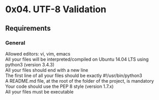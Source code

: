 # 0x04. UTF-8 Validation 
## Requirements  
### General                         
Allowed editors: vi, vim, emacs                   
All your files will be interpreted/compiled on Ubuntu 14.04 LTS using python3 (version 3.4.3)   
All your files should end with a new line                                               
The first line of all your files should be exactly #!/usr/bin/python3                
A README.md file, at the root of the folder of the project, is mandatory              
Your code should use the PEP 8 style (version 1.7.x)                           
All your files must be executable                     
